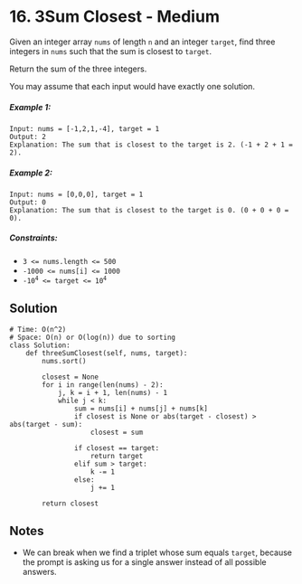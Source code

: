 # 16. 3Sum Closest - Medium

Given an integer array `nums` of length `n` and an integer `target`, find three integers in `nums` such that the sum is closest to `target`.

Return the sum of the three integers.

You may assume that each input would have exactly one solution.

##### Example 1:

```
Input: nums = [-1,2,1,-4], target = 1
Output: 2
Explanation: The sum that is closest to the target is 2. (-1 + 2 + 1 = 2).
```

##### Example 2:

```
Input: nums = [0,0,0], target = 1
Output: 0
Explanation: The sum that is closest to the target is 0. (0 + 0 + 0 = 0).
```

##### Constraints:

- `3 <= nums.length <= 500`
- `-1000 <= nums[i] <= 1000`
- <code>-10<sup>4</sup> <= target <= 10<sup>4</sup></code>

## Solution

```
# Time: O(n^2)
# Space: O(n) or O(log(n)) due to sorting
class Solution:
    def threeSumClosest(self, nums, target):
        nums.sort()
        
        closest = None
        for i in range(len(nums) - 2):
            j, k = i + 1, len(nums) - 1
            while j < k:
                sum = nums[i] + nums[j] + nums[k]
                if closest is None or abs(target - closest) > abs(target - sum):
                    closest = sum
                    
                if closest == target:
                    return target
                elif sum > target:
                    k -= 1
                else:
                    j += 1

        return closest
```

## Notes
- We can break when we find a triplet whose sum equals `target`, because the prompt is asking us for a single answer instead of all possible answers.